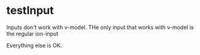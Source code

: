 # testInput

Inputs don't work with v-model. THe only input that works with v-model is the regular ion-input 

Everything else is OK.

